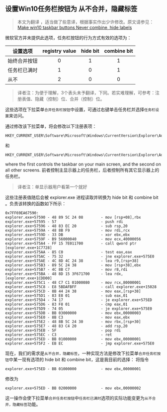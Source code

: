 ## 设置Win10任务栏按钮为 从不合并，隐藏标签

> 本文为翻译 ，适当做了些意译，根据事实作出少许修改。原文请参见：[Make win10 taskbar buttons Never combine, hide labels](https://gist.github.com/blole/428d67218642379489fe)

微软官方并未提供此选项，任务栏按钮的行为方式有效的选项为：

设置选项 | registry value	| hide bit | combine bit
-|:-:|:-:|:-:
始终合并按钮 | 0 | 1 | 1
任务栏已满时 | 1 | 0 | 1
从不 | 2 | 0 | 0

> 译者注：为便于理解，3个表头未予翻译，下同。若实难理解，可参考：注册表值、隐藏（控制）位、合并（控制）位。

这些选项在下拉菜单`合并任务栏按钮`中设置，可通过右键单击任务栏并选择`任务栏设置`来访问。

通过修改该下拉菜单，将会修改以下注册表项：
```
HKEY_CURRENT_USER\Software\Microsoft\Windows\CurrentVersion\Explorer\Advanced\TaskbarGlomLevel
```
和
```
HKEY_CURRENT_USER\Software\Microsoft\Windows\CurrentVersion\Explorer\Advanced\MMTaskbarGlomLevel
```
where the first controls the taskbar on your main screen, and the second on all other screens.
前者控制主显示器上的任务栏，后者控制所有其它显示器上的任务栏。
> 译者注：单显示器用户看第一个就好

这些注册表值随后会被 explorer.exe 进程读取并转换为 hide bit 和 combine bit 。负责该转换的函数如下所示：

```Assembly
0x7FF69EA67590:
explorer.exe+57590 - 48 89 5C 24 08        - mov [rsp+08],rbx
explorer.exe+57595 - 57                    - push rdi
explorer.exe+57596 - 48 83 EC 20           - sub rsp,20
explorer.exe+5759A - 48 8B F9              - mov rdi,rcx
explorer.exe+5759D - 33 DB                 - xor ebx,ebx
explorer.exe+5759F - B9 56000040           - mov ecx,40000056
explorer.exe+575A4 - FF 15 7E011700        - call qword ptr [explorer.exe+1C7728]
explorer.exe+575AA - 85 C0                 - test eax,eax
explorer.exe+575AC - 75 32                 - jne explorer.exe+575E0
explorer.exe+575AE - 4C 8D 4C 24 38        - lea r9,[rsp+38]
explorer.exe+575B3 - 89 5C 24 38           - mov [rsp+38],ebx
explorer.exe+575B7 - 4C 8B C7              - mov r8,rdi
explorer.exe+575BA - 48 8D 15 3F671700     - lea rdx,[explorer.exe+1CDD00]
explorer.exe+575C1 - 48 C7 C1 01000080     - mov rcx,80000001
explorer.exe+575C8 - E8 5BDAFBFF           - call explorer.exe+15028
explorer.exe+575CD - 8B 44 24 38           - mov eax,[rsp+38]
explorer.exe+575D1 - 83 E8 01              - sub eax,01
explorer.exe+575D4 - 74 17                 - je explorer.exe+575ED
explorer.exe+575D6 - 83 F8 01              - cmp eax,01
explorer.exe+575D9 - 74 05                 - je explorer.exe+575E0
explorer.exe+575DB - BB 03000000           - mov ebx,00000003
explorer.exe+575E0 - 8B C3                 - mov eax,ebx
explorer.exe+575E2 - 48 8B 5C 24 30        - mov rbx,[rsp+30]
explorer.exe+575E7 - 48 83 C4 20           - add rsp,20
explorer.exe+575EB - 5F                    - pop rdi
explorer.exe+575EC - C3                    - ret 
explorer.exe+575ED - BB 01000000           - mov ebx,00000001
explorer.exe+575F2 - EB EC                 - jmp explorer.exe+575E0
```

现在，我们的需求是`从不合并，隐藏标签`，一种实现方法是修改下拉菜单`合并任务栏按钮`中某一现有选项的 hide bit 和 combine bit，这是我目前的选择：
将指令

```
explorer.exe+575ED - BB 01000000           - mov ebx,00000001
```
修改为
```
explorer.exe+575ED - BB 02000000           - mov ebx,00000002
```

这一操作会使下拉菜单`合并任务栏按钮`中`任务栏已满时`选项的实际功能变更为`从不合并，隐藏标签`功能。
